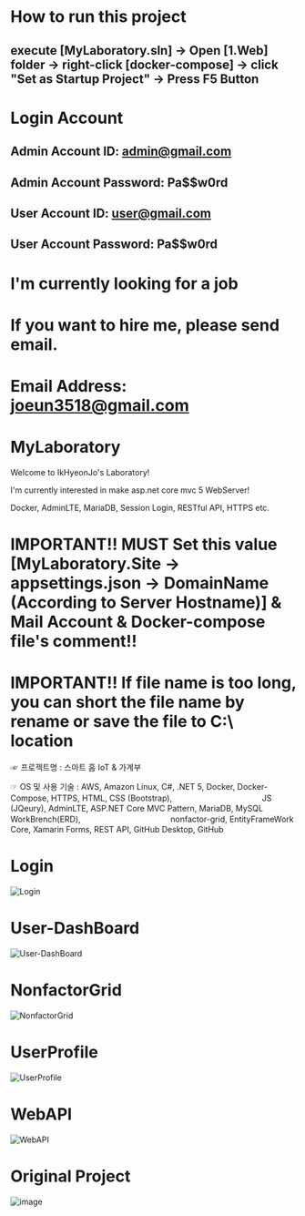 # How to run this project

## execute [MyLaboratory.sln] -> Open [1.Web] folder -> right-click [docker-compose] -> click "Set as Startup Project" -> Press F5 Button

# Login Account

## Admin Account ID: admin@gmail.com
## Admin Account Password: Pa$$w0rd

## User Account ID: user@gmail.com
## User Account Password: Pa$$w0rd






# I'm currently looking for a job
# If you want to hire me, please send email. 
# Email Address: joeun3518@gmail.com

# MyLaboratory
Welcome to IkHyeonJo's Laboratory!

I'm currently interested in make asp.net core mvc 5 WebServer!

Docker, AdminLTE, MariaDB, Session Login, RESTful API, HTTPS etc.

# IMPORTANT!! MUST Set this value [MyLaboratory.Site -> appsettings.json -> DomainName (According to Server Hostname)] & Mail Account & Docker-compose file's comment!!
# IMPORTANT!! If file name is too long, you can short the file name by rename or save the file to C:\ location

☞ 프로젝트명 : 스마트 홈 IoT & 가계부

☞ OS 및 사용 기술 : AWS, Amazon Linux, C#, .NET 5, Docker, Docker-Compose, HTTPS, HTML, CSS (Bootstrap), 
　　　　　　　　　　　JS (JQeury), AdminLTE, ASP.NET Core MVC Pattern, MariaDB, MySQL WorkBrench(ERD), 
　　　　　　　　　　　nonfactor-grid, EntityFrameWork Core, Xamarin Forms, REST API, GitHub Desktop, GitHub

# Login
![Login](https://user-images.githubusercontent.com/20404991/132020270-488a1ab7-448c-44d9-938a-40ce32d6d364.jpg)

# User-DashBoard
![User-DashBoard](https://user-images.githubusercontent.com/20404991/132020299-e5adb366-9041-44f9-ad56-f2bb606028d5.jpg)

# NonfactorGrid
![NonfactorGrid](https://user-images.githubusercontent.com/20404991/132020455-e66897ef-ece8-4e71-b323-6ebb72f6b110.jpg)

# UserProfile
![UserProfile](https://user-images.githubusercontent.com/20404991/132020484-4b633287-a1b1-48b0-8340-ae3ead83235a.jpg)

# WebAPI
![WebAPI](https://user-images.githubusercontent.com/20404991/132020514-13951172-3bcd-48a5-bfe0-a8328cdb766a.jpg)


# Original Project
![image](https://user-images.githubusercontent.com/20404991/133043989-7e532166-9b94-4516-a9cb-2be05631c470.png)
